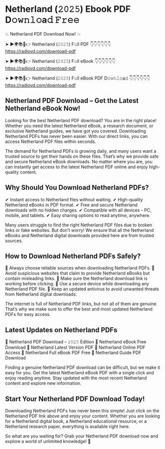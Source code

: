 # Netherland (𝟸𝟶𝟸𝟻) Ebook PDF D𝚘𝚠𝚗𝚕𝚘a𝚍 𝙵𝚛𝚎𝚎

💥 Netherland PDF Download Now! 💥

➤ ►🌍📚📱👉 Netherland (𝟸𝟶𝟸𝟻) F𝚞ll PDF 👇👇👇👇👇👇
https://radiovd.com/download-pdf

➤ ►🌍📚📱👉 Netherland (𝟸𝟶𝟸𝟻) F𝚞ll eBook 👇👇👇👇👇👇
https://radiovd.com/download-pdf

➤ ►🌍📚📱👉 Netherland (𝟸𝟶𝟸𝟻) F𝚞ll eBook PDF D𝚘𝚠𝚗𝚕𝚘a𝚍 👇👇👇👇👇👇
https://radiovd.com/download-pdf

## Netherland PDF Download – Get the Latest Netherland eBook Now!

Looking for the best Netherland PDF download? You are in the right place! Whether you need the latest Netherland eBook, a research document, or exclusive Netherland guides, we have got you covered. Downloading Netherland PDFs has never been easier. With our direct links, you can access Netherland PDF files within seconds.

The demand for Netherland PDFs is growing daily, and many users want a trusted source to get their hands on these files. That’s why we provide safe and secure Netherland eBook downloads. No matter where you are, you can instantly get access to the latest Netherland PDF online and enjoy high-quality content.

## Why Should You Download Netherland PDFs?

✔ Instant access to Netherland files without waiting.
✔ High-quality Netherland eBooks in PDF format.
✔ Free and secure Netherland downloads with no hidden charges.
✔ Compatible with all devices – PC, mobile, and tablets.
✔ Easy sharing options to read anytime, anywhere.

Many users struggle to find the right Netherland PDF files due to broken links or fake websites. But don’t worry! We ensure that all the Netherland eBooks and Netherland digital downloads provided here are from trusted sources.

## How to Download Netherland PDFs Safely?

📌 Always choose reliable sources when downloading Netherland PDFs.
📌 Avoid suspicious websites that claim to provide Netherland eBooks but contain misleading links.
📌 Make sure the Netherland download link is working before clicking.
📌 Use a secure device while downloading any Netherland PDF file.
📌 Keep an updated antivirus to avoid unwanted threats from Netherland digital downloads.

The internet is full of Netherland PDF links, but not all of them are genuine. That’s why we make sure to offer the best and most updated Netherland PDFs for easy access.

## Latest Updates on Netherland PDFs

🔹 Netherland PDF Download – 𝟸𝟶𝟸𝟻 Edition
🔹 Netherland eBook Free Download
🔹 Netherland Latest Version PDF
🔹 Netherland Online PDF Access
🔹 Netherland Full eBook PDF Free
🔹 Netherland Guide PDF Download

Finding a genuine Netherland PDF download can be difficult, but we make it easy for you. Get the latest Netherland eBook PDF with a single click and enjoy reading anytime. Stay updated with the most recent Netherland content and explore new information.

## Start Your Netherland PDF Download Today!

Downloading Netherland PDFs has never been this simple! Just click on the Netherland PDF link above and enjoy your content. Whether you are looking for a Netherland digital book, a Netherland educational resource, or a Netherland research paper, everything is available right here.

So what are you waiting for? Grab your Netherland PDF download now and explore a world of unlimited knowledge! 🚀